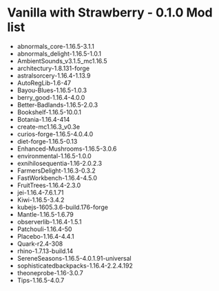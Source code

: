 # Vanilla with Strawberry - 0.1.0 Mod list
 - abnormals_core-1.16.5-3.1.1
 - abnormals_delight-1.16.5-1.0.1
 - AmbientSounds_v3.1.5_mc1.16.5
 - architectury-1.8.131-forge
 - astralsorcery-1.16.4-1.13.9
 - AutoRegLib-1.6-47
 - Bayou-Blues-1.16.5-1.0.3
 - berry_good-1.16.4-4.0.0
 - Better-Badlands-1.16.5-2.0.3
 - Bookshelf-1.16.5-10.0.1
 - Botania-1.16.4-414
 - create-mc1.16.3_v0.3e
 - curios-forge-1.16.5-4.0.4.0
 - diet-forge-1.16.5-0.13
 - Enhanced-Mushrooms-1.16.5-3.0.6
 - environmental-1.16.5-1.0.0
 - exnihilosequentia-1.16-2.0.2.3
 - FarmersDelight-1.16.3-0.3.2
 - FastWorkbench-1.16.4-4.5.0
 - FruitTrees-1.16.4-2.3.0
 - jei-1.16.4-7.6.1.71
 - Kiwi-1.16.5-3.4.2
 - kubejs-1605.3.6-build.176-forge
 - Mantle-1.16.5-1.6.79
 - observerlib-1.16.4-1.5.1
 - Patchouli-1.16.4-50
 - Placebo-1.16.4-4.4.1
 - Quark-r2.4-308
 - rhino-1.7.13-build.14
 - SereneSeasons-1.16.5-4.0.1.91-universal
 - sophisticatedbackpacks-1.16.4-2.2.4.192
 - theoneprobe-1.16-3.0.7
 - Tips-1.16.5-4.0.7
